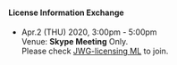 #### License Information Exchange  

  - Apr.2 (THU) 2020,  3:00pm - 5:00pm  
    Venue: **Skype Meeting** Only.  
    Please check [JWG-licensing ML](https://lists.openchainproject.org/g/japan-sg-licensing) to join.  
